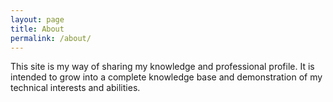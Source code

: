 ```yaml
---
layout: page
title: About
permalink: /about/
---
```


This site is my way of sharing my knowledge and professional profile. It is intended to grow into a complete knowledge base and demonstration of my technical interests and abilities.
